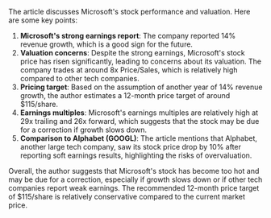 The article discusses Microsoft's stock performance and valuation. Here are some key points:

1. **Microsoft's strong earnings report**: The company reported 14% revenue growth, which is a good sign for the future.
2. **Valuation concerns**: Despite the strong earnings, Microsoft's stock price has risen significantly, leading to concerns about its valuation. The company trades at around 8x Price/Sales, which is relatively high compared to other tech companies.
3. **Pricing target**: Based on the assumption of another year of 14% revenue growth, the author estimates a 12-month price target of around $115/share.
4. **Earnings multiples**: Microsoft's earnings multiples are relatively high at 29x trailing and 26x forward, which suggests that the stock may be due for a correction if growth slows down.
5. **Comparison to Alphabet (GOOGL)**: The article mentions that Alphabet, another large tech company, saw its stock price drop by 10% after reporting soft earnings results, highlighting the risks of overvaluation.

Overall, the author suggests that Microsoft's stock has become too hot and may be due for a correction, especially if growth slows down or if other tech companies report weak earnings. The recommended 12-month price target of $115/share is relatively conservative compared to the current market price.